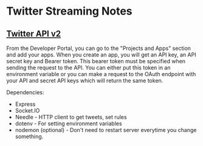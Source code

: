 # Twitter Streaming Notes

## [Twitter API v2](https://developer.twitter.com/en/docs/twitter-api)

From the Developer Portal, you can go to the "Projects and Apps" section and add your apps. When you create an app, you will get an API key, an API secret key and Bearer token. This bearer token must be specified when sending the request to the API. You can either put this token in an environment variable or you can make a request to the OAuth endpoint with your API and secret API keys which will return the same token.

Dependencies:
- Express
- Socket.IO
- Needle - HTTP client to get tweets, set rules
- dotenv - For setting environment variables
- nodemon (optional) - Don't need to restart server everytime you change something.